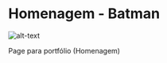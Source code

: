 # Homenagem - Batman

![alt-text](https://media3.giphy.com/media/pfRwI48hdFLPBWO2YR/giphy.gif)


Page para portfólio (Homenagem) 
